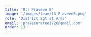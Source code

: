 ```yaml
---
title: 'Rtr Praveen B'
image: '/images/team/13_PraveenB.png'
role: 'District Sgt at Arms'
email: 'praveenratee1726@gmail.com'
order: 13
---
```


